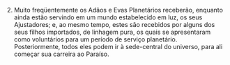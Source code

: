 ﻿2. Muito freqüentemente os Adãos e Evas Planetários receberão, enquanto ainda estão servindo em um mundo estabelecido em luz, os seus Ajustadores; e, ao mesmo tempo, estes são recebidos por alguns dos seus filhos importados, de linhagem pura, os quais se apresentaram como voluntários para um período de serviço planetário. Posteriormente, todos eles podem ir à sede-central do universo, para ali começar sua carreira ao Paraíso.
